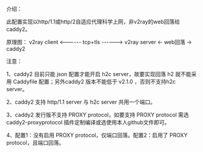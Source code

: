 介绍：

此配置实现以http/1.1或http/2自适应代理科学上网，非v2ray的web回落给caddy2。

原理图：
v2ray client <------ tcp+tls ------> v2ray server <- web回落 -> caddy2

注意：

1、caddy2 目前只能 json 配置才能开启 h2c server，故要实现回落 h2 就不能采用 Caddyfile 配置；另外caddy2 版本不能低于 v2.1.0 ，否则不支持h2c server。

2、caddy2 支持 http/1.1 server 与 h2c server 共用一个端口。

3、caddy2 发行版不支持 PROXY protocol，如要支持 PROXY protocol 需选 caddy2-proxyprotocol 插件定制编译或选使用本人github文件即可。

4、配置1：没有启用 PROXY protocol，仅端口回落。配置2：启用了 PROXY protocol，且端口回落。
